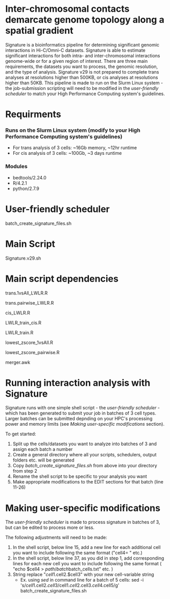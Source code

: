 # Inter-chromosomal contacts demarcate genome topology along a spatial gradient
Signature is a bioinformatics pipeline for determining significant genomic interactions in Hi-C/Omni-C datasets. Signature is able to estimate significant interactions for both intra- and inter-chromosomal interactions genome-wide or for a given region of interest. There are three main requirements, the datasets you want to process, the genomic resolution, and the type of analysis. Signature v29 is not prepared to complete trans analyses at resolutions higher than 500KB, or cis analyses at resolutions higher than 50KB. This pipeline is made to run on the Slurm Linux system - the job-submission scripting will need to be modified in the _user-friendly scheduler_ to match your High Performance Computing system's guidelines. 

# Requirments
### Runs on the Slurm Linux system (modify to your High Performance Computing system's guidelines)

   - For trans analysis of 3 cells: ~16Gb memory, ~12hr runtime
   - For cis analysis of 3 cells: ~100Gb, ~3 days runtime

### Modules

   - bedtools/2.24.0
   - R/4.2.1
   - python/2.7.9

# User-friendly scheduler
batch_create_signature_files.sh

# Main Script
Signature.v29.sh

# Main script dependencies 
trans.1vsAll_LWLR.R

trans.pairwise_LWLR.R

cis_LWLR.R

LWLR_train_cis.R

LWLR_train.R

lowest_zscore_1vsAll.R

lowest_zscore_pairwise.R

merger.awk



# Running interaction analysis with Signature
Signature runs with one simple shell script - the _user-friendly scheduler_ - which has been generated to submit your job in batches of 3 cell types. Larger batches can be submitted depnding on your HPC's processing power and memory limits (see _Making user-specific modifications_ section). 

To get started:
1.	Split up the cells/datasets you want to analyze into batches of 3 and assign each batch a number
2.	Create a general directory where all your scripts, schedulers, output folders etc. will be generated
3.	Copy _batch_create_signature_files.sh_ from above into your directory from step 2
4.	Rename the shell script to be specific to your analysis you want
5.	Make appropriate modifications to the EDIT sections for that batch (line 11-26)

# Making user-specific modifications
The _user-friendly scheduler_ is made to process signature in batches of 3, but can be edited to process more or less.

The following adjustments will need to be made:

1. In the shell script, below line 15, add a new line for each additional cell you want to include following the same format ("cell4=     " etc.)
2. In the shell script, below line 37, as you did in step 1, add corresponding lines for each new cell you want to include following the same format ( "echo $cell4 > $path/batch$batch\_cells.txt" etc. )  
3. String replace "$cell1.$cell2.$cell3" with your new cell-variable string
   - Ex. using _sed_ in command line for a batch of 5 cells:  sed -i 's/$cell1.$cell2.$cell3/$cell1.$cell2.$cell3.$cell4.$cell5/g' batch_create_signature_files.sh


